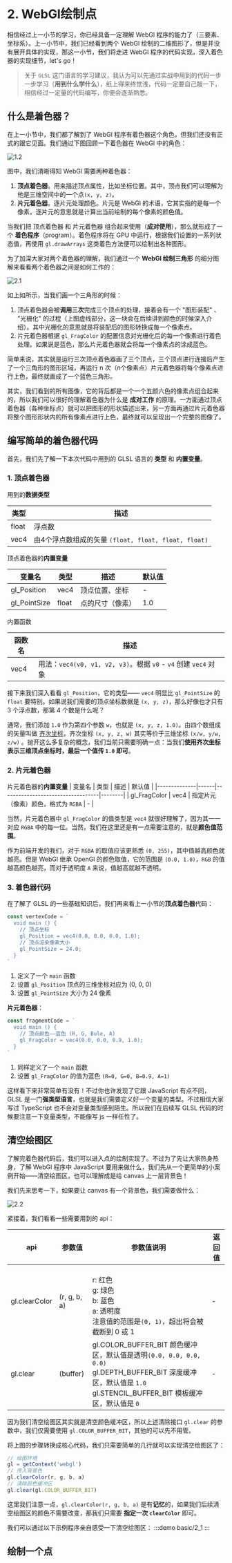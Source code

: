 # 2. WebGl绘制点

相信经过上一小节的学习，你已经具备一定理解 WebGl 程序的能力了（三要素、坐标系）。上一小节中，我们已经看到两个 WebGl 绘制的二维图形了，但是并没有展开具体的实现，那这一小节，我们将走进 WebGl 程序的代码实现，深入着色器的实现细节，let's go！

> 关于 `GLSL` 这门语言的学习建议，我认为可以先通过实战中用到的代码一步一步学习（**用到什么学什么**），纸上得来终觉浅，代码一定要自己敲一下，相信经过一定量的代码编写，你便会逐渐熟悉。

## 什么是着色器？

在上一小节中，我们都了解到了 WebGl 程序有着色器这个角色，但我们还没有正式的跟它见面。我们通过下图回顾一下着色器在 WebGl 中的角色：

![1.2](../../public/images/second/1.2.png)

图中，我们清晰得知 WebGl 需要两种着色器：
1. **顶点着色器**。用来描述顶点属性，比如坐标位置。其中，顶点我们可以理解为他是三维空间中的一个点`(x, y, z)`。
2. **片元着色器**。逐片元处理颜色。片元是 WebGl 的术语，它其实指的是每一个像素，逐片元的意思就是计算出当前绘制的每个像素的颜色值。

当我们把 顶点着色器 和 片元着色器 组合起来使用（**成对使用**），那么就形成了一个 **着色程序**（program）。着色程序将在 GPU 中运行，根据我们设置的一系列状态值，再使用 `gl.drawArrays` 这类着色方法便可以绘制出各种图形。

为了加深大家对两个着色器的理解，我们通过一个 **WebGl 绘制三角形** 的细分图解来看看两个着色器之间是如何工作的：

![2.1](../../public/images/second/2.1.png)

如上如所示，当我们画一个三角形的时候：
1. 顶点着色器会被**调用三次**完成三个顶点的处理，接着会有一个 "图形装配" 、 "光栅化" 的过程（上图虚线部分，这一块会在后续讲到颜色的时候深入介绍）。其中光栅化的意思就是将装配后的图形转换成每一个像素点。
2. 片元着色器根据 `gl_FragColor` 的配置信息对光栅化后的每一个像素进行着色处理。如果说是蓝色，那么片元着色器就会将每一个像素点的涂成蓝色。

简单来说，其实就是运行三次顶点着色器画了三个顶点，三个顶点进行连接后产生了一个三角形的图形区域，再运行 n 次（n个像素点）片元着色器将每个像素点进行上色，最终就画成了一个蓝色三角形。

其实，我们看到的所有图像，它的背后都是一个一个五颜六色的像素点组合起来的，所以我们可以很好的理解着色器为什么是 **成对工作** 的原理。一方面通过顶点着色器（各种坐标点）就可以把图形的形状描述出来，另一方面再通过片元着色器将整个图形形状内的所有像素点进行上色，最终就可以呈现出一个完整的图像了。

## 编写简单的着色器代码

首先，我们先了解一下本次代码中用到的 GLSL 语言的 **类型** 和 **内置变量**。

### 1. 顶点着色器
用到的**数据类型**

| 类型  | 描述                                                 |
|-------|------------------------------------------------------|
| float | 浮点数                                               |
| vec4  | 由4个浮点数组成的矢量 `(float, float, float, float)` |

顶点着色器的**内置变量**

| 变量名       | 类型  | 描述             | 默认值 |
|--------------|-------|------------------|--------|
| gl_Position  | vec4  | 顶点位置、坐标   | -      |
| gl_PointSize | float | 点的尺寸（像素） | 1.0    |

内置函数

| 函数名 | 描述                                                            |
|--------|-----------------------------------------------------------------|
| vec4   | 用法：`vec4(v0, v1, v2, v3)`。根据 `v0` - `v4` 创建 `vec4` 对象 |                                              |

接下来我们深入看看 `gl_Position`，它的类型—— `vec4` 明显比 `gl_PointSize` 的 `float` 要特别。如果说我们需要的顶点坐标数据是 `(x, y, z)`，那么好像也才只有 3 个浮点数，那第 4 个数是什么呢？

通常，我们添加 `1.0` 作为第四个参数 `w`，也就是 `(x, y, z, 1.0)`。由四个数组成的矢量叫做 [齐次坐标](https://zh.wikipedia.org/zh-hans/%E9%BD%90%E6%AC%A1%E5%9D%90%E6%A0%87)，齐次坐标 `(x, y, z, w)` 其实等价于三维坐标 `(x/w, y/w, z/w)` 。抛开这么多复杂的概念，我们当前只需要明确一点：当我们**使用齐次坐标表示三维顶点坐标时，最后一个值传 `1.0` 即可**。           

### 2. 片元着色器

片元着色器的**内置变量**
| 变量名       | 类型 | 描述                              | 默认值 |
|--------------|------|-----------------------------------|--------|
| gl_FragColor | vec4 | 指定片元（像素）颜色，格式为 `RGBA` | -      |

当然，片元着色器中 `gl_FragColor` 的值类型是 `vec4` 就很好理解了，因为其一一对应 `RGBA` 中的每一位。当然，我们在这里还是有一点需要注意的，就是**颜色值范围**。

作为前端开发的我们，对于 `RGBA` 的取值应该更熟悉 `(0, 255)`，其中值越高颜色就越亮。但是 WebGl 继承 OpenGl 的颜色取值，它的范围是 `(0.0, 1.0)`，`RGB` 的值越高颜色越亮，而对于透明度 `A` 来说，值越高就越不透明。

### 3. 着色器代码

在了解了 GLSL 的一些基础知识后，我们再来看上一小节的**顶点着色器**代码：

```js
const vertexCode = `
  void main () {
    // 顶点坐标
    gl_Position = vec4(0.0, 0.0, 0.0, 1.0);
    // 顶点渲染像素大小
    gl_PointSize = 24.0;
  }
`
```
1. 定义了一个 `main` 函数
2. 设置 `gl_Position` 顶点的三维坐标对应为 (0, 0, 0)
3. 设置 `gl_PointSize` 大小为 24 像素
  
**片元着色器**：
```js
const fragmentCode = `
  void main () {
    // 顶点颜色——蓝色 (R, G, Bule, A)
    gl_FragColor = vec4(0.0, 0.0, 0.9, 1.0);
  }
`
```
1. 同样定义了一个 `main` 函数
2. 设置 `gl_FragColor` 的值为蓝色 `(R=0, G=0, B=0.9, A=1)`

这样看下来非常简单有没有！不过你也许发现了它跟 JavaScript 有点不同，GLSL 是一门**强类型语言**，也就是我们需要定义好一个变量的类型。不过相信大家写过 TypeScript 也不会对变量类型感到陌生。所以我们在后续写 GLSL 代码的时候要注意一下变量类型，不能像写 js 一样任性了。

## 清空绘图区

了解完着色器代码后，我们可以进入点的绘制实现了。不过为了先让大家热身热身，了解 WebGl 程序中 JavaScript 要用来做什么，我们先从一个更简单的小案例开始——清空绘图区，也可以理解成是给 canvas 上一层背景色！

我们先来思考一下，如果要让 canvas 有一个背景色，我们需要做什么：

![2.2](../../public/images/second/2.2.png)

紧接着，我们看看一些需要用到的 api：

| api       | 参数值 | 参数值说明 | 返回值                              |
|--------------|------|-----------------------------------|--|
| gl.clearColor | (r, g, b, a) | <br>r: 红色<br>g: 绿色<br>b: 蓝色<br>a: 透明度<br>注意值的范围是`(0, 1)`，超出将会被截断到 0 或 1 | - |
| gl.clear | (buffer) | gl.COLOR_BUFFER_BIT 颜色缓冲区，默认值是透明`(0.0, 0.0, 0.0, 0.0)`<br>gl.DEPTH_BUFFER_BIT 深度缓冲区，默认值是 `1.0`<br>gl.STENCIL_BUFFER_BIT 模板缓冲区，默认值是 `0`<br> | - |

因为我们清空绘图区其实就是清空颜色缓冲区，所以上述清除接口 `gl.clear` 的参数中，我们仅需要使用 `gl.COLOR_BUFFER_BIT`，其他的可以先不用管。

将上图的步骤转换成核心代码，我们只需要简单的几行就可以实现清空绘图区了：
```js
// 绘图环境
gl = getContext('webgl')
// 传入背景色
gl.clearColor(r, g, b, a)
// 清除颜色缓冲区
gl.clear(gl.COLOR_BUFFER_BIT)
```

这里我们注意一点，`gl.clearColor(r, g, b, a)` 是有**记忆**的，如果我们后续清空绘图区的颜色不需要改变，那我们只需要 **指定一次 `clearColor`** 即可。

我们可以通过以下示例程序亲自感受一下清空绘图区：
:::demo
basic/2_1
:::

## 绘制一个点


